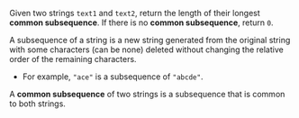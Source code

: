 Given two strings `text1` and `text2`, return the length of their longest **common subsequence**. If there is no **common subsequence**, return `0`.

A subsequence of a string is a new string generated from the original string with some characters (can be none) deleted without changing the relative order of the remaining characters.

- For example, `"ace"` is a subsequence of `"abcde"`.

A **common subsequence** of two strings is a subsequence that is common to both strings.